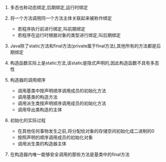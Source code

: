 1. 多态也称动态绑定,后期绑定,运行时绑定
2. 将一个方法调用同一个方法主体关联起来被称作绑定
    - 若程序执行前进行绑定,叫前期绑定
    - 若程序在运行时根据对象的类型进行绑定,叫后期绑定
3. Java除了static方法和final方法(private属于final方法),其他所有的方法都是后期绑定
4. 构造函数实际上是static方法,该static是隐式声明的,因此构造函数不具有多态性
5. 构造器的调用顺序
    - 调用基类中按声明顺序调用成员的初始化方法
    - 调用基类的构造方法
    - 调用派生类按声明顺序调用成员的初始化方法
    - 调用导出类构造的主体
    
6. 初始化的实际过程
    - 在其他任何事物发生之前,将分配给对象的存储空间初始化成二进制的0
    - 按照声明的顺序调用成员的初始化对象
    - 调用派生类的构造器主体
    
7. 在构造器内唯一能够安全调用的那些方法是基类中的final方法
    
